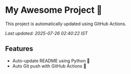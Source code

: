 # My Awesome Project 🚀

This project is automatically updated using GitHub Actions.

_Last updated: 2025-07-26 02:40:22 IST_

## Features
- Auto-update README using Python 🐍
- Auto Git push with GitHub Actions 🤖
